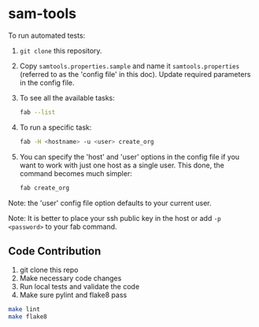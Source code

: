 sam-tools
=========

To run automated tests:

1. `git clone` this repository.
2. Copy `samtools.properties.sample` and name it `samtools.properties` (referred
   to as the 'config file' in this doc). Update required parameters in the
   config file.
3. To see all the available tasks:

   ```sh
   fab --list
   ```

4. To run a specific task:

   ```sh
   fab -H <hostname> -u <user> create_org
   ```

5. You can specify the 'host' and 'user' options in the config file if you want
   to work with just one host as a single user. This done, the command becomes
   much simpler:

   ```sh
   fab create_org
   ```

Note: the 'user' config file option defaults to your current user.

Note: It is better to place your ssh public key in the host or add `-p
<password>` to your fab command.

Code Contribution
-----------------

1. git clone this repo
2. Make necessary code changes
3. Run local tests and validate the code
4. Make sure pylint and flake8 pass

```sh
make lint
make flake8
```
